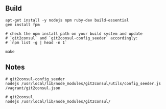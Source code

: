 
## Build

	apt-get install -y nodejs npm ruby-dev build-essential
	gem install fpm
	
	# check the npm install path on your build system and update 
	# `git2consul` and `git2consul-config_seeder` accordingly:
	# `npm list -g | head -n 1`
	
	make

## Notes

	
	# git2consul-config_seeder
	nodejs /usr/local/lib/node_modules/git2consul/utils/config_seeder.js /vagrant/git2consul.json

	# git2consul
	nodejs /usr/local/lib/node_modules/git2consul/
